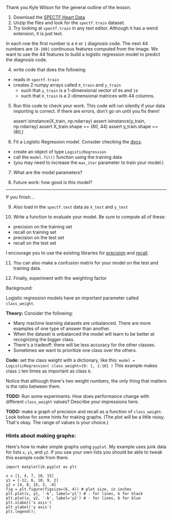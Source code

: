 Thank you Kyle Wilson for the general outline of the lesson.

1. Download the [SPECTF Heart Data](https://archive.ics.uci.edu/dataset/96/spectf+heart)
2. Unzip the files and look for the `spectf.train` dataset.
3. Try looking at `spectf.train` in any text editor. Although it has a weird extension, it is just text.

In each row the first number is a `0` or `1` diagnosis code. The next 44 numbers are `[0-100]` continuous features computed from the image. We want to use the 44 features to build a logistic regression model to predict the diagnosis code.

4. write code that does the following:
* reads in `spectf.train`
* creates 2 numpy arrays called `X_train` and `y_train`
  * such that `y_train` is a 1-dimensional vector of `0`s and `1`s
  * such that `X_train` is a 2-dimensional matrices with 44 columns.
 
5. Run this code to check your work. This code will run silently if your data importing is correct. If there are errors, don't go on until you fix them!


    assert isinstance(X_train, np.ndarray)
    assert isinstance(y_train, np.ndarray)
    assert X_train.shape == (80, 44)
    assert y_train.shape == (80,)
   

7. Fit a Logistic Regression model. Consider checking the 
[docs](https://scikit-learn.org/stable/modules/generated/sklearn.linear_model.LogisticRegression.html).

* create an object of type `LogisticRegression`
* call the `model.fit()` function using the training data
* (you may need to increase the `max_iter` parameter to train your model.)

7. What are the model parameters?

8. Future work: how good is this model?

____

If you finish...

9. Also load in the `spectf.test` data as `X_test` and `y_test`

10. Write a function to evaluate your model. Be sure to compute all of these:
- precision on the training set
- recall on training set
- precision on the test set
- recall on the test set

I encourage you to use the existing libraries for 
[precision](https://scikit-learn.org/stable/modules/generated/sklearn.metrics.precision_score.html) 
and [recall](https://scikit-learn.org/stable/modules/generated/sklearn.metrics.recall_score.html#sklearn.metrics.recall_score).

11. You can also make a confusion matrix for your model on the test and training data.

12. Finally, experiment with the weighting factor

Background:

Logistic regression models have an important parameter called `class_weight`. 

**Theory:** Consider the following: 
- Many machine learning datasets are unbalanced. There are more examples of one type of answer than another.
- When the dataset is unbalanced the model will learn to be better at recognizing the bigger class.
- There's a tradeoff: there will be less accuracy for the other classes.
- Sometimes we want to prioritize one class over the others.

**Code:** set the class weight with a dictionary, like this:
`model = LogisticRegression(
    class_weight={0: 1, 1:10}
)`
This example makes class `1` ten times as important as class `0`.

Notice that although there's two weight numbers, the only thing that matters is
the ratio between them.

**TODO:** Run some experiments. How does performance change with different `class_weight` values? Describe your impressions here.

**TODO:** make a graph of precision and recall as a function of `class_weight`. 
Look below for some hints for making graphs. (The plot will be a little noisy. That's okay. The range of values is your choice.)

### Hints about making graphs:

Here's how to make simple graphs using `pyplot`. My example uses junk data for lists `x`, `y1`, and `y2`. If you use your own lists you should be able to tweak this example code from there.

    import matplotlib.pyplot as plt

    x = [1, 4, 7, 10, 15]
    y1 = [-12, 6, 10, 9, 2]
    y2 = [4, 8, 15, 3, -4]
    fig = plt.figure(figsize=(6, 4)) # plot size, in inches
    plt.plot(x, y1, '-k', label='y1') # - for lines, k for black
    plt.plot(x, y2, '-b', label='y2') # - for lines, b for blue
    plt.xlabel('x axis')
    plt.ylabel('y axis')
    plt.legend();
